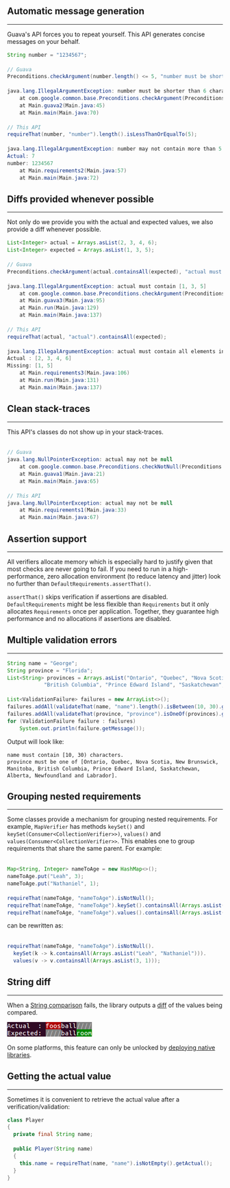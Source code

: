 ## Automatic message generation ##
---

Guava's API forces you to repeat yourself. This API generates concise messages on your behalf.

```java
String number = "1234567";

// Guava
Preconditions.checkArgument(number.length() <= 5, "number must be shorter than 6 characters");

java.lang.IllegalArgumentException: number must be shorter than 6 characters
	at com.google.common.base.Preconditions.checkArgument(Preconditions.java:146)
	at Main.guava2(Main.java:45)
	at Main.main(Main.java:70)

// This API
requireThat(number, "number").length().isLessThanOrEqualTo(5);

java.lang.IllegalArgumentException: number may not contain more than 5 characters.
Actual: 7
number: 1234567
	at Main.requirements2(Main.java:57)
	at Main.main(Main.java:72)
```
## Diffs provided whenever possible ##
---

Not only do we provide you with the actual and expected values, we also provide a diff whenever possible.

```java
List<Integer> actual = Arrays.asList(2, 3, 4, 6);
List<Integer> expected = Arrays.asList(1, 3, 5);

// Guava
Preconditions.checkArgument(actual.containsAll(expected), "actual must contain %s", expected);

java.lang.IllegalArgumentException: actual must contain [1, 3, 5]
	at com.google.common.base.Preconditions.checkArgument(Preconditions.java:146)
	at Main.guava3(Main.java:95)
	at Main.run(Main.java:129)
	at Main.main(Main.java:137)

// This API
requireThat(actual, "actual").containsAll(expected);

java.lang.IllegalArgumentException: actual must contain all elements in: [1, 3, 5]
Actual : [2, 3, 4, 6]
Missing: [1, 5]
	at Main.requirements3(Main.java:106)
	at Main.run(Main.java:131)
	at Main.main(Main.java:137)
```

## Clean stack-traces ##
---

This API's classes do not show up in your stack-traces.

```java

// Guava
java.lang.NullPointerException: actual may not be null
	at com.google.common.base.Preconditions.checkNotNull(Preconditions.java:251)
	at Main.guava1(Main.java:21)
	at Main.main(Main.java:65)

// This API
java.lang.NullPointerException: actual may not be null
	at Main.requirements1(Main.java:33)
	at Main.main(Main.java:67)
```

## Assertion support ##
---

All verifiers allocate memory which is especially hard to justify given that most checks are never going to fail. If you need to run in a high-performance, zero allocation environment (to reduce latency and jitter) look no further than `DefaultRequirements.assertThat()`.

`assertThat()` skips verification if assertions are disabled. `DefaultRequirements` might be less flexible than `Requirements` but it only allocates `Requirements` once per application. Together, they guarantee high performance and no allocations if assertions are disabled.

## Multiple validation errors ##
---

```java
String name = "George";
String province = "Florida";
List<String> provinces = Arrays.asList("Ontario", "Quebec", "Nova Scotia", "New Brunswick", "Manitoba",
			"British Columbia", "Prince Edward Island", "Saskatchewan", "Alberta", "Newfoundland and Labrador");

List<ValidationFailure> failures = new ArrayList<>();
failures.addAll(validateThat(name, "name").length().isBetween(10, 30).getFailures());
failures.addAll(validateThat(province, "province").isOneOf(provinces).getFailures());
for (ValidationFailure failure : failures)
	System.out.println(failure.getMessage());
```

Output will look like:

```
name must contain [10, 30) characters.
province must be one of [Ontario, Quebec, Nova Scotia, New Brunswick, Manitoba, British Columbia, Prince Edward Island, Saskatchewan, Alberta, Newfoundland and Labrador].
```

## Grouping nested requirements ##
---

Some classes provide a mechanism for grouping nested requirements. For example, `MapVerifier` has methods `keySet()` and `keySet(Consumer<CollectionVerifier>>)`, `values()` and `values(Consumer<CollectionVerifier>>`. This enables one to group requirements that share the same parent. For example:

```java

Map<String, Integer> nameToAge = new HashMap<>();
nameToAge.put("Leah", 3);
nameToAge.put("Nathaniel", 1);

requireThat(nameToAge, "nameToAge").isNotNull();
requireThat(nameToAge, "nameToAge").keySet().containsAll(Arrays.asList("Leah", "Nathaniel"));
requireThat(nameToAge, "nameToAge").values().containsAll(Arrays.asList(3, 1));
```

can be rewritten as:

```java

requireThat(nameToAge, "nameToAge").isNotNull().
  keySet(k -> k.containsAll(Arrays.asList("Leah", "Nathaniel"))).
  values(v -> v.containsAll(Arrays.asList(3, 1)));
```
## String diff ##
---

When a [String comparison](https://cowwoc.github.io/requirements.java/5.2.0/docs/api/com.github.cowwoc.requirements.java/com/github/cowwoc/requirements/java/extension/ExtensibleObjectVerifier.html#isEqualTo(java.lang.Object)) fails, the library outputs a [diff](../wiki/String%20diff) of the values being compared.

![xterm-example4.png](xterm-example4.png)

On some platforms, this feature can only be unlocked by [deploying native libraries](Deploying_Native_Libraries.md).


## Getting the actual value ##
---

Sometimes it is convenient to retrieve the actual value after a verification/validation:

```java
class Player
{
  private final String name;

  public Player(String name)
  {
    this.name = requireThat(name, "name").isNotEmpty().getActual();
  }
}
```
